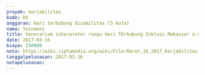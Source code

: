 ```yaml
---
proyek: kerjabilitas
kode: D5
anggaran: Hari terhubung disabilitas (3 kota)
nama: Yusnaeni
title: honorarium interpreter rungu Hari TErhubung Inklusi Makassar a.n Rezky
date: 2017-03-16
biaya: 250000
nota: https://wiki.ciptamedia.org/wiki/File:Maret_16_2017_kerjabilitas_D5_interpreter_neni929.jpg
tanggalpelunasan: 2017-03-16
notapelunasan:
---
```

